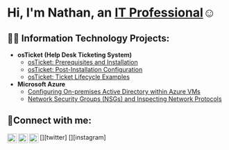 
<h1>Hi, I'm Nathan, an <a href="https://linkedin.com/in/nnolan80">IT Professional</a>☺</h1>

<h2>👨‍💻 Information Technology Projects:</h2>

- <b>osTicket (Help Desk Ticketing System)</b>
  - [osTicket: Prerequisites and Installation](https://github.com/mwoosah/osticket-prereqs)
  - [osTicket: Post-Installation Configuration](https://github.com/mwoosah/post-install-config)
  - [osTicket: Ticket Lifecycle Examples](https://github.com/mwoosah/ticket-lifecycle)
- <b>Microsoft Azure</b>
  - [Configuring On-premises Active Directory within Azure VMs](https://github.com/mwoosah/configure-ad)
  - [Network Security Groups (NSGs) and Inspecting Network Protocols](https://github.com/mwoosah/azure-network-protocols)

<h2>🤳Connect with me:</h2>

[<img align="left" alt="Josh | Twitter" width="22px" src="https://cdn.jsdelivr.net/npm/simple-icons@v3/icons/twitter.svg" />][twitter]
[<img align="left" alt="Josh | LinkedIn" width="22px" src="https://cdn.jsdelivr.net/npm/simple-icons@v3/icons/linkedin.svg" />][linkedin]
[<img align="left" alt="Josh | Instagram" width="22px" src="https://cdn.jsdelivr.net/npm/simple-icons@v3/icons/instagram.svg" />][instagram]


[linkedin]: https://linkedin.com/in/nnolan80
